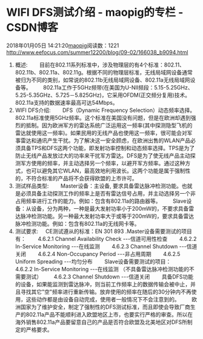 # WIFI DFS测试介绍 - maopig的专栏 - CSDN博客
2018年01月05日 14:21:20[maopig](https://me.csdn.net/maopig)阅读数：1221
http://www.eefocus.com/summer12200/blog/09-02/166038_b9094.html
1. 概述:
       目前在802.11系列标准中，涉及物理层的有4个标准：802.11、802.11b、802.11a、802.11g。根据不同的物理层标准，无线局域网设备通常被归为不同的类别，如常说的802.11b无线局域网设备、802.11a无线局域网设备等。
       802.11a工作于5GHz频带(在美国为U-NII频段：5.15-5.25GHz、5.25-5.35GHz、5.725－5.825GHz)，它采用OFDM(正交频分复用)技术。802.11a支持的数据速率最高可达54Mbps。
2. WIFI DFS介绍:
       DFS（Dynamic Frequency Selection）动态频率选择。 802.11a标准使用5GHz频率。这个标准在美国没有问题，但是在欧洲却遇到强烈的抵制。因为欧洲军方的雷达系统广泛运用这一频率(其中探测隐型飞机的雷达就使用这一频率)。如果民用的无线产品也使用这一频率，很可能会对军事雷达和通讯产生干扰。为了解决这一安全顾虑，在欧洲出售的WLAN产品必须具备TPS和DFS这两个功能，即发射功率控制和动态频率选择。TPS是为了防止无线产品发放过大的功率来干扰军方雷达。DFS是为了使无线产品主动探测军方使用的频率，并主动选择另一个频率，以避开军方频率。通过这种方式，也可以避免其它WLAN，最高效地利用波长。这两个功能是属于强制性的，不符合标准的产品将不会获得欧盟的上市许可。
3. 测试样品类型:
       Master设备：主设备, 要求具备雷达脉冲检测功能。也就是必须具备主动探测工作的频率上是否有雷达信号占用，并主动选择另一个非占用频率进行工作的能力。例如：包含有802.11a的路由器等。
       Slave设备：从设备，分为两种，一种是最大发射功率小于200mW的，不要求具备雷达脉冲检测功能。另一种最大发射功率大于或等于200mW的，要求具备雷达脉冲检测功能。例如：包含有802.11a的无线网卡等。
4. 测试要求:
    CE测试遵从的标准：EN 301 893 .Master设备需要测试的项目有：
       4.6.2.1 Channel Availability Check ---信道可用性检查
       4.6.2.2 In-Service Monitoring ---在线监测
       4.6.2.3 Channel Shutdown ---信道关闭
       4.6.2.4 Non-Occupancy Period ---非占用周期
       4.6.2.5 Uniform Spreading ---均匀分布
       Slave设备需要测试的项目：
       4.6.2.2 In-Service Monitoring ---在线监测 （不具备雷达脉冲检测功能的不需要测试）
       4.6.2.3 Channel Shutdown ---信道关闭
       具备DFS功能的设备，如果能监测到雷达脉冲，则当前工作频率上的数据传输会被中止，并且寻找其它"空"频率进行重新传输。放弃使用的频率在随后的30分钟内不再使用，这些动作都是由设备自动完成，使用者一般情况下不会注意到的。
       欧洲国家为了维护安全，制定了强制性的DFS测试标准，而且即使会导致厂商生产的802.11a产品不能顺利进入欧盟地区上市，也要实行严格的审查。所以在海外销售802.11a产品要留意自己的产品是否符合欧盟及北美地区对DFS所制定的严格要求。

